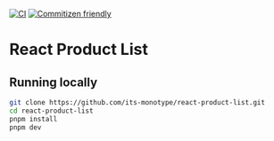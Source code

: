 [![CI](https://github.com/its-monotype/react-product-list/actions/workflows/CI.yml/badge.svg)](https://github.com/its-monotype/react-product-list/actions/workflows/CI.yml)
[![Commitizen friendly](https://img.shields.io/badge/commitizen-friendly-brightgreen.svg)](http://commitizen.github.io/cz-cli/)

# React Product List

## Running locally

```bash
git clone https://github.com/its-monotype/react-product-list.git
cd react-product-list
pnpm install
pnpm dev
```
